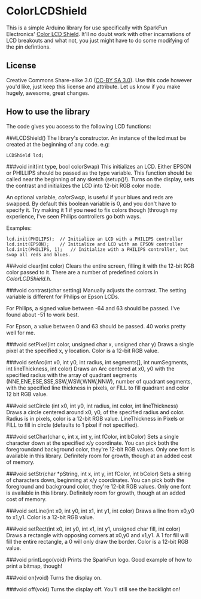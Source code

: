 # ColorLCDShield

This is a simple Arduino library for use specifically with SparkFun Electronics' [Color LCD Shield](http://www.sparkfun.com/products/9363). It'll no doubt work with other incarnations of LCD breakouts and what not, you just might have to do some modifying of the pin defintions.

## License
Creative Commons Share-alike 3.0 ([CC-BY SA 3.0](http://creativecommons.org/licenses/by-sa/3.0/)). Use this code however you'd like, just keep this license and attribute. Let us know if you make hugely, awesome, great changes.

## How to use the library
The code gives you access to the following LCD functions:

###LCDShield()
The library's constructor. An instance of the lcd must be created at the beginning of any code. e.g:

	LCDShield lcd;

###void init(int type, bool colorSwap)
This initializes an LCD. Either EPSON or PHILLIPS should be passed as the type variable. This function should be called near the beginning of any sketch (setup()!). Turns on the display, sets the contrast and initializes the LCD into 12-bit RGB color mode.

An optional variable, *colorSwap*, is useful if your blues and reds are swapped. By default this boolean variable is 0, and you don't have to specify it. Try making it 1 if you need to fix colors though (through my experience, I've seen Philips controllers go both ways.

Examples:

	lcd.init(PHILIPS);	// Initialize an LCD with a PHILIPS controller
	lcd.init(EPSON);	// Initialize and LCD with an EPSON controller
	lcd.init(PHILIPS, 1);	// Initialize with a PHILIPS controller, but swap all reds and blues.

###void clear(int color)
Clears the entire screen, filling it with the 12-bit RGB color passed to it. There are a number of predefined colors in *ColorLCDShield.h*.

###void contrast(char setting)
Manually adjusts the contrast. The setting variable is different for Philips or Epson LCDs.

For Philips, a signed value between -64 and 63 should be passed. I've found about -51 to work best.

For Epson, a value between 0 and 63 should be passed. 40 works pretty well for me.

###void setPixel(int color, unsigned char x, unsigned char y)
Draws a single pixel at the specified x, y location. Color is a 12-bit RGB value.

###void setArc(int x0, int y0, int radius, int segments[], int numSegments, int lineThickness, int color)
Draws an Arc centered at x0, y0 with the specified radius with the array of quadrant segments (NNE,ENE,ESE,SSE,SSW,WSW,WNW,NNW), number of quadrant segments, with the specified line thickness in pixels, or FILL to fill quadrant and color 12 bit RGB value.

###void setCircle (int x0, int y0, int radius, int color, int lineThickness)
Draws a circle centered around x0, y0, of the specified radius and color. Radius is in pixels, color is a 12-bit RGB value. LineThickness in Pixels or FILL to fill in circle (defaults to 1 pixel if not specified).

###void setChar(char c, int x, int y, int fColor, int bColor)
Sets a single character down at the specified x/y coordinate. You can pick both the foregroundand background color, they're 12-bit RGB values. Only one font is available in this library. Definitely room for growth, though at an added cost of memory.

###void setStr(char *pString, int x, int y, int fColor, int bColor)
Sets a string of characters down, beginning at x/y coordinates. You can pick both the foreground and background color, they're 12-bit RGB values. Only one font is available in this library. Definitely room for growth, though at an added cost of memory.

###void setLine(int x0, int y0, int x1, int y1, int color)
Draws a line from x0,y0 to x1,y1. Color is a 12-bit RGB value.

###void setRect(int x0, int y0, int x1, int y1, unsigned char fill, int color)
Draws a rectangle with opposing corners at x0,y0 and x1,y1. A 1 for fill will fill the entire rectangle, a 0 will only draw the border. Color is a 12-bit RGB value.

###void printLogo(void)
Prints the SparkFun logo. Good example of how to print a bitmap, though!

###void on(void)
Turns the display on.

###void off(void)
Turns the display off. You'll still see the backlight on!